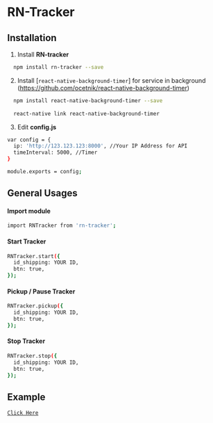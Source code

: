# RN-Tracker

## Installation

1. Install <b>RN-tracker</b>
```sh
  npm install rn-tracker --save
  ```
2. Install [`react-native-background-timer`] for service in background (https://github.com/ocetnik/react-native-background-timer)
```sh
  npm install react-native-background-timer --save
  
  react-native link react-native-background-timer
  ```
3. Edit <b>config.js</b>
```sh
var config = {
  ip: 'http://123.123.123:8000', //Your IP Address for API
  timeInterval: 5000, //Timer
}

module.exports = config;
```

## General Usages
#### Import module
```sh
import RNTracker from 'rn-tracker';
```

#### Start Tracker
```sh
RNTracker.start({
  id_shipping: YOUR ID,
  btn: true,
});
```

#### Pickup / Pause Tracker
```sh
RNTracker.pickup({
  id_shipping: YOUR ID,
  btn: true,
});
```


#### Stop Tracker
```sh
RNTracker.stop({
  id_shipping: YOUR ID,
  btn: true,
});
```


## Example

[`Click Here`](https://github.com/rizkyrnldy/RN-Tracke/blob/master/example.js)


